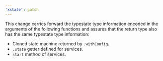 ```yaml
---
'xstate': patch
---
```


This change carries forward the typestate type information encoded in the arguments of the following functions and assures that the return type also has the same typestate type information:

- Cloned state machine returned by `.withConfig`.
- `.state` getter defined for services.
- `start` method of services.
